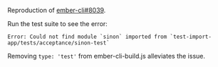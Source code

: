 Reproduction of [ember-cli#8039](https://github.com/ember-cli/ember-cli/issues/8039).

Run the test suite to see the error:
```
Error: Could not find module `sinon` imported from `test-import-app/tests/acceptance/sinon-test`
```

Removing `type: 'test'` from ember-cli-build.js alleviates the issue.
